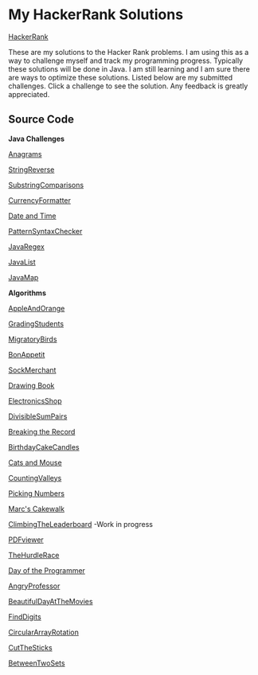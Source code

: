 # My HackerRank Solutions
[HackerRank](https://www.hackerrank.com "HackerRank.com")

These are my solutions to the Hacker Rank problems. I am using this as a way to challenge myself and track my programming progress. Typically these solutions will be done in Java. I am still learning and I am sure there are ways to optimize these solutions. Listed below are my submitted challenges. Click a challenge to see the solution. Any feedback is greatly appreciated.

## Source Code

__Java Challenges__

[Anagrams](https://github.com/I-M-G/HackerRankSolutions/blob/master/JavaChallenges/Anagrams/src/anagrams/Anagrams.java)

[StringReverse](https://github.com/I-M-G/HackerRankSolutions/blob/master/JavaChallenges/JavaStringReverse/src/javastringreverse/JavaStringReverse.java)

[SubstringComparisons](https://github.com/I-M-G/HackerRankSolutions/blob/master/JavaChallenges/SubstringComparisons/src/substringcomparisons/SubstringComparisons.java)

[CurrencyFormatter](https://github.com/I-M-G/HackerRankSolutions/blob/master/JavaChallenges/CurrencyFormatter/src/currencyformatter/CurrencyFormatter.java)

[Date and Time](https://github.com/I-M-G/HackerRankSolutions/blob/master/JavaChallenges/DateAndTime/src/dateandtime/Result.java)

[PatternSyntaxChecker](https://github.com/I-M-G/HackerRankSolutions/blob/master/JavaChallenges/PatternSyntaxChecker/src/patternsyntaxchecker/PatternSyntaxChecker.java)

[JavaRegex](https://github.com/I-M-G/HackerRankSolutions/blob/master/JavaChallenges/JavaRegex/src/javaregex/JavaRegex.java)

[JavaList](https://github.com/I-M-G/HackerRankSolutions/blob/master/JavaChallenges/JavaList/src/javalist/JavaList.java)

[JavaMap](https://github.com/I-M-G/HackerRankSolutions/blob/master/JavaChallenges/JavaMap/src/javamap/JavaMap.java)


__Algorithms__

[AppleAndOrange](https://github.com/I-M-G/HackerRankSolutions/blob/master/Algorithms/AppleAndOrange/src/appleandorange/AppleAndOrange.java)

[GradingStudents](https://github.com/I-M-G/HackerRankSolutions/blob/master/Algorithms/GradingStudents/src/gradingstudents/GradingStudents.java)

[MigratoryBirds](https://github.com/I-M-G/HackerRankSolutions/blob/master/Algorithms/MigratoryBirds/src/migratorybirds/MigratoryBirds.java)

[BonAppetit](https://github.com/I-M-G/HackerRankSolutions/blob/master/Algorithms/BonAppetit/src/bonappetit/BonAppetit.java)

[SockMerchant](https://github.com/I-M-G/HackerRankSolutions/blob/master/Algorithms/SockMerchant/src/sockmerchant/SockMerchant.java)

[Drawing Book](https://github.com/I-M-G/HackerRankSolutions/blob/master/Algorithms/DrawingBook/src/drawingbook/DrawingBook.java)

[ElectronicsShop](https://github.com/I-M-G/HackerRankSolutions/blob/master/Algorithms/ElectronicShop/src/electronicshop/ElectronicShop.java)

[DivisibleSumPairs](https://github.com/I-M-G/HackerRankSolutions/blob/master/Algorithms/DivisibleSumPairs/src/divisiblesumpairs/DivisibleSumPairs.java)

[Breaking the Record](https://github.com/I-M-G/HackerRankSolutions/blob/master/Algorithms/BreakingTheRecord/src/breakingtherecord/BreakingTheRecord.java)

[BirthdayCakeCandles](https://github.com/I-M-G/HackerRankSolutions/blob/master/Algorithms/BirthdayCakeCandles/src/birthdaycakecandles/BirthdayCakeCandles.java)

[Cats and Mouse](https://github.com/I-M-G/HackerRankSolutions/blob/master/Algorithms/CatsAndMouse/src/catsandmouse/CatsAndMouse.java)

[CountingValleys](https://github.com/I-M-G/HackerRankSolutions/blob/master/Algorithms/CountingValleys/src/countingvalleys/CountingValleys.java)

[Picking Numbers](https://github.com/I-M-G/HackerRankSolutions/blob/master/Algorithms/PickingNumbers/src/pickingnumbers/PickingNumbers.java)

[Marc's Cakewalk](https://github.com/I-M-G/HackerRankSolutions/blob/master/Algorithms/MarcsCakewalk/src/marcscakewalk/MarcsCakewalk.java)

[ClimbingTheLeaderboard](https://github.com/I-M-G/HackerRankSolutions/blob/master/Algorithms/ClimbingTheLeaderboard/src/climbingtheleaderboard/ClimbingTheLeaderboard.java) -Work in progress

[PDFviewer](https://github.com/I-M-G/HackerRankSolutions/blob/master/Algorithms/PDFviewer/src/pdfviewer/PDFviewer.java)

[TheHurdleRace](https://github.com/I-M-G/HackerRankSolutions/blob/master/Algorithms/TheHurdleRace/src/thehurdlerace/TheHurdleRace.java)

[Day of the Programmer](https://github.com/I-M-G/HackerRankSolutions/blob/master/Algorithms/Day%20of%20the%20Programmer/src/day/of/the/programmer/DayOfTheProgrammer.java)

[AngryProfessor](https://github.com/I-M-G/HackerRankSolutions/blob/master/Algorithms/AngryProfessor/src/angryprofessor/AngryProfessor.java)

[BeautifulDayAtTheMovies](https://github.com/I-M-G/HackerRankSolutions/blob/master/Algorithms/BeautifulDayAtTheMovies/src/beautifuldayatthemovies/BeautifulDayAtTheMovies.java)

[FindDigits](https://github.com/I-M-G/HackerRankSolutions/blob/master/Algorithms/FindDigits/src/finddigits/FindDigits.java)

[CircularArrayRotation](https://github.com/I-M-G/HackerRankSolutions/blob/master/Algorithms/CircularArrayRotation/src/circulararrayrotation/CircularArrayRotation.java)

[CutTheSticks](https://github.com/I-M-G/HackerRankSolutions/blob/master/Algorithms/CutTheSticks/src/cutthesticks/CutTheSticks.java)

[BetweenTwoSets](https://github.com/I-M-G/HackerRankSolutions/blob/master/Algorithms/BetweenTwoSets/src/betweentwosets/BetweenTwoSets.java)